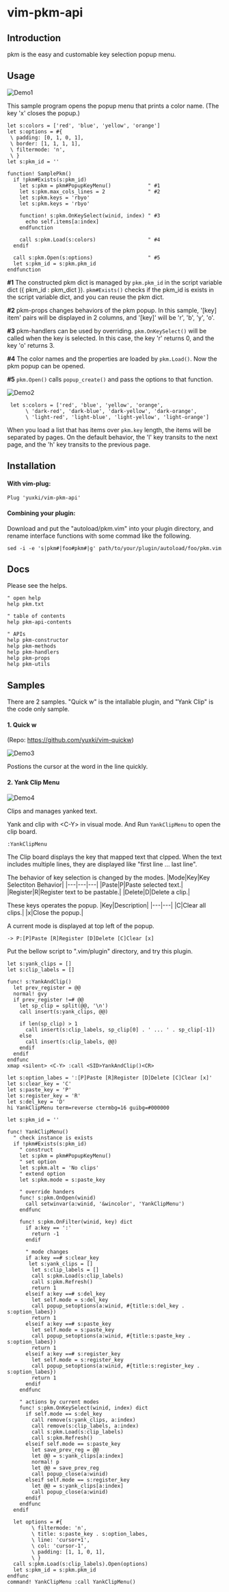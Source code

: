 # vim-pkm-api

## Introduction
pkm is the easy and customable key selection popup menu.

## Usage
![Demo1](assets/usage_demo.gif?raw=true)

This sample program opens the popup menu that prints a color name.
(The key 'x' closes the popup.)

```
let s:colors = ['red', 'blue', 'yellow', 'orange']
let s:options = #{
 \ padding: [0, 1, 0, 1],
 \ border: [1, 1, 1, 1],
 \ filtermode: 'n',
 \ }
let s:pkm_id = ''

function! SamplePkm()
  if !pkm#Exists(s:pkm_id)
    let s:pkm = pkm#PopupKeyMenu()            " #1
    let s:pkm.max_cols_lines = 2              " #2
    let s:pkm.keys = 'rbyo'
    let s:pkm.keys = 'rbyo'

    function! s:pkm.OnKeySelect(winid, index) " #3
      echo self.items[a:index]
    endfunction

    call s:pkm.Load(s:colors)                 " #4
  endif

  call s:pkm.Open(s:options)                  " #5
  let s:pkm_id = s:pkm.pkm_id
endfunction
```

__#1__ The constructed pkm dict is managed by `pkm.pkm_id` in the
script variable dict ({ pkm_id : pkm_dict }). `pkm#Exists()` checks if
the pkm_id is exists in the script variable dict, and you can reuse the
pkm dict.

__#2__ pkm-props changes behaviors of the pkm popup. In this sample,
'[key] item' pairs will be displayed in 2 columns, and '[key]'
will be 'r', 'b', 'y', 'o'.

__#3__ pkm-handlers can be used by overriding. `pkm.OnKeySelect()` will be
called when the key is selected. In this case, the key 'r' returns 0, and the
key 'o' returns 3.

__#4__ The color names and the properties are loaded by `pkm.Load()`. Now the pkm
popup can be opened.

__#5__ `pkm.Open()` calls `popup_create()` and pass the options to that function.

![Demo2](assets/usage_multi_demo.gif?raw=true)
```
 let s:colors = ['red', 'blue', 'yellow', 'orange',
      \ 'dark-red', 'dark-blue', 'dark-yellow', 'dark-orange',
      \ 'light-red', 'light-blue', 'light-yellow', 'light-orange']
```
When you load a list that has items over `pkm.key` length, the items will be separated by pages.
On the default behavior, the 'l' key transits to the next page, and the 'h' key transits to the previous page.

## Installation
#### With vim-plug:
```
Plug 'yuxki/vim-pkm-api'
```
#### Combining your plugin:
Download and put the "autoload/pkm.vim"
into your plugin directory, and rename interface functions with some commad like the following.
```
sed -i -e 's|pkm#|foo#pkm#|g' path/to/your/plugin/autoload/foo/pkm.vim
```

## Docs
Please see the helps.
```
" open help
help pkm.txt

" table of contents
help pkm-api-contents

" APIs
help pkm-constructor
help pkm-methods
help pkm-handlers
help pkm-props
help pkm-utils
```

## Samples
There are 2 samples. "Quick w" is the intallable plugin, and "Yank Clip" is the code only sample.

#### 1. Quick w
   (Repo: https://github.com/yuxki/vim-quickw)

![Demo3](https://raw.githubusercontent.com/yuxki/vim-quickw/main/assets/intro_demo.gif)

Postions the cursor at the word in the line quickly.

#### 2. Yank Clip Menu
![Demo4](assets/yank_clip_img.png?raw=true)

Clips and manages yanked text.

Yank and clip with \<C-Y> in visual mode. And Run `YankClipMenu` to open the clip board.
```
:YankClipMenu
```
The Clip board displays the key that mapped text that clpped. When the text
includes multiple lines, they are displayed like "first line ... last line".

The behavior of key selection is changed by the modes.
|Mode|Key|Key Selectiton Behavior|
|---|---|---|
|Paste|P|Paste selected text.|
|Register|R|Register text to be pastable.|
|Delete|D|Delete a clip.|

These keys operates the popup.
|Key|Description|
|---|---|
|C|Clear all clips.|
|x|Close the popup.|

A current mode is displayed at top left of the popup.
```
-> P:[P]Paste [R]Register [D]Delete [C]Clear [x]
```
Put the bellow script to ".vim/plugin" directory, and try this plugin.
```
let s:yank_clips = []
let s:clip_labels = []

func! s:YankAndClip()
  let prev_register = @@
  normal! gvy
  if prev_register !=# @@
    let sp_clip = split(@@, '\n')
    call insert(s:yank_clips, @@)

    if len(sp_clip) > 1
      call insert(s:clip_labels, sp_clip[0] . ' ... ' . sp_clip[-1])
    else
      call insert(s:clip_labels, @@)
    endif
  endif
endfunc
xmap <silent> <C-Y> :call <SID>YankAndClip()<CR>

let s:option_labes = ':[P]Paste [R]Register [D]Delete [C]Clear [x]'
let s:clear_key = 'C'
let s:paste_key = 'P'
let s:register_key = 'R'
let s:del_key = 'D'
hi YankClipMenu term=reverse ctermbg=16 guibg=#000000

let s:pkm_id = ''

func! YankClipMenu()
  " check instance is exists
  if !pkm#Exists(s:pkm_id)
    " construct
    let s:pkm = pkm#PopupKeyMenu()
    " set option
    let s:pkm.alt = 'No clips'
    " extend option
    let s:pkm.mode = s:paste_key

    " override handers
    func! s:pkm.OnOpen(winid)
      call setwinvar(a:winid, '&wincolor', 'YankClipMenu')
    endfunc

    func! s:pkm.OnFilter(winid, key) dict
      if a:key == ':'
        return -1
      endif

      " mode changes
      if a:key ==# s:clear_key
       let s:yank_clips = []
        let s:clip_labels = []
        call s:pkm.Load(s:clip_labels)
        call s:pkm.Refresh()
        return 1
      elseif a:key ==# s:del_key
        let self.mode = s:del_key
        call popup_setoptions(a:winid, #{title:s:del_key . s:option_labes})
        return 1
      elseif a:key ==# s:paste_key
        let self.mode = s:paste_key
        call popup_setoptions(a:winid, #{title:s:paste_key . s:option_labes})
        return 1
      elseif a:key ==# s:register_key
        let self.mode = s:register_key
        call popup_setoptions(a:winid, #{title:s:register_key . s:option_labes})
        return 1
      endif
    endfunc

    " actions by current modes
    func! s:pkm.OnKeySelect(winid, index) dict
      if self.mode == s:del_key
        call remove(s:yank_clips, a:index)
        call remove(s:clip_labels, a:index)
        call s:pkm.Load(s:clip_labels)
        call s:pkm.Refresh()
      elseif self.mode == s:paste_key
        let save_prev_reg = @@
        let @@ = s:yank_clips[a:index]
        normal! p
        let @@ = save_prev_reg
        call popup_close(a:winid)
      elseif self.mode == s:register_key
        let @@ = s:yank_clips[a:index]
        call popup_close(a:winid)
      endif
    endfunc
  endif

  let options = #{
        \ filtermode: 'n',
        \ title: s:paste_key . s:option_labes,
        \ line: 'cursor+1',
        \ col: 'cursor-1',
        \ padding: [1, 1, 0, 1],
        \ }
  call s:pkm.Load(s:clip_labels).Open(options)
  let s:pkm_id = s:pkm.pkm_id
endfunc
command! YankClipMenu :call YankClipMenu()
```

